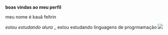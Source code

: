 **boas vindas ao meu perfil**

meu nome é kauã feltrin 

_estou estudando alura_
_ estou estudando linguagens de progrmamação
![](https://media1.tenor.com/m/kxn1OAP7Fu0AAAAC/tennisgifs-tennis.gif)
